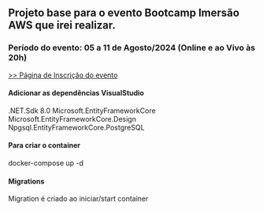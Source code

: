 ﻿## Projeto base para o evento Bootcamp Imersão AWS que irei realizar.

### Período do evento: 05 a 11 de Agosto/2024 (Online e ao Vivo às 20h)

[>> Página de Inscrição do evento](https://org.imersaoaws.com.br/github/readme)

#### Adicionar as dependências VisualStudio ####
.NET.Sdk 8.0
Microsoft.EntityFrameworkCore
Microsoft.EntityFrameworkCore.Design
Npgsql.EntityFrameworkCore.PostgreSQL

#### Para criar o container ####

docker-compose up -d

#### Migrations ####

Migration é criado ao iniciar/start container
